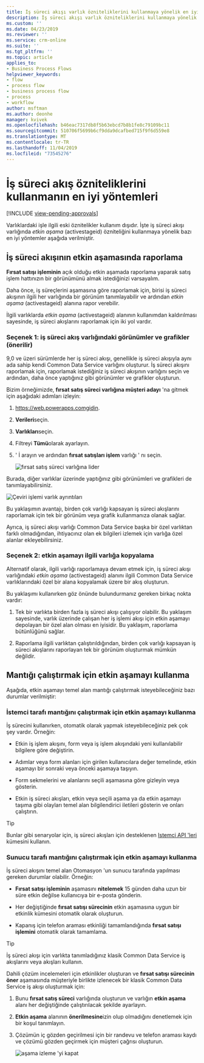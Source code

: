```yaml
---
title: İş süreci akışı varlık özniteliklerini kullanmaya yönelik en iyi uygulamalar | MicrosoftDocs
description: İş süreci akışı varlık özniteliklerini kullanmaya yönelik en iyi uygulamaları öğrenin.
ms.custom: ''
ms.date: 04/23/2019
ms.reviewer: ''
ms.service: crm-online
ms.suite: ''
ms.tgt_pltfrm: ''
ms.topic: article
applies_to:
- Business Process Flows
helpviewer_keywords:
- flow
- process flow
- business process flow
- process
- workflow
author: msftman
ms.author: deonhe
manager: kvivek
ms.openlocfilehash: b46eac7317db8f5b63ebcd7b8b1fe8c79109bc11
ms.sourcegitcommit: 510706f5699b6cf9dda9dcafbed715f9f6d559e8
ms.translationtype: MT
ms.contentlocale: tr-TR
ms.lasthandoff: 11/04/2019
ms.locfileid: "73545276"
---
```

# <a name="best-practices-in-using-business-process-flow-attributes"></a>İş süreci akış özniteliklerini kullanmanın en iyi yöntemleri
[!INCLUDE [view-pending-approvals](includes/cc-rebrand.md)]


Varlıklardaki işle ilgili eski öznitelikler kullanım dışıdır. İşte iş süreci akışı varlığında *etkin aşama* (activestageid) özniteliğini kullanmaya yönelik bazı en iyi yöntemler aşağıda verilmiştir. 

## <a name="reporting-on-the-active-stage-of-a-business-process-flow"></a>İş süreci akışının etkin aşamasında raporlama

**Fırsat satışı işleminin** açık olduğu etkin aşamada raporlama yaparak satış işlem hattınızın bir görünümünü almak istediğinizi varsayalım.

Daha önce, iş süreçlerini aşamasına göre raporlamak için, birisi iş süreci akışının ilgili her varlığında bir görünüm tanımlayabilir ve ardından *etkin aşama* (activestageid) alanına rapor verebilir.

İlgili varlıklarda *etkin aşama* (activestageid) alanının kullanımdan kaldırılması sayesinde, iş süreci akışlarını raporlamak için iki yol vardır.

### <a name="option-1-views-and-charts-on-business-process-flow-entity-recommended"></a>Seçenek 1: iş süreci akış varlığındaki görünümler ve grafikler **(önerilir)**

9,0 ve üzeri sürümlerde her iş süreci akışı, genellikle iş süreci akışıyla aynı ada sahip kendi Common Data Service varlığını oluşturur. İş süreci akışını raporlamak için, raporlamak istediğiniz iş süreci akışının varlığını seçin ve ardından, daha önce yaptığınız gibi görünümler ve grafikler oluşturun.

Bizim örneğimizde, **fırsat satış süreci varlığına müşteri adayı** 'na gitmek için aşağıdaki adımları izleyin:
1. https://web.powerapps.comgidin.
1. **Verileri**seçin.
1. **Varlıkları**seçin.
1. Filtreyi **Tümü**olarak ayarlayın.
1. ' İ arayın ve ardından **fırsat satışları işlem** varlığı ' nı seçin.

   ![fırsat satış süreci varlığına lider](media/best-practices-entity-attributes/lead-opportunity-process.png)

Burada, diğer varlıklar üzerinde yaptığınız gibi görünümleri ve grafikleri de tanımlayabilirsiniz.

![Çeviri işlemi varlık ayrıntıları](media/best-practices-entity-attributes/lead-to-opportunity-sales-process-details.png)

Bu yaklaşımın avantajı, birden çok varlığı kapsayan iş süreci akışlarını raporlamak için tek bir görünüm veya grafik kullanmanıza olanak sağlar.

Ayrıca, iş süreci akışı varlığı Common Data Service başka bir özel varlıktan farklı olmadığından, ihtiyacınız olan ek bilgileri izlemek için varlığa özel alanlar ekleyebilirsiniz.

### <a name="option-2-copy-active-stage-to-a-related-entity"></a>Seçenek 2: etkin aşamayı ilgili varlığa kopyalama

Alternatif olarak, ilgili varlığı raporlamaya devam etmek için, iş süreci akışı varlığındaki *etkin aşama* (activestageid) alanını ilgili Common Data Service varlıklarındaki özel bir alana kopyalamak üzere bir akış oluşturun.

Bu yaklaşımı kullanırken göz önünde bulundurmanız gereken birkaç nokta vardır:

1.  Tek bir varlıkta birden fazla iş süreci akışı çalışıyor olabilir. Bu yaklaşım sayesinde, varlık üzerinde çalışan her iş işlemi akışı için etkin aşamayı depolayan bir özel alan olması en iyisidir. Bu yaklaşım, raporlama bütünlüğünü sağlar.

1.  Raporlama ilgili varlıktan çalıştırıldığından, birden çok varlığı kapsayan iş süreci akışlarını raporlayan tek bir görünüm oluşturmak mümkün değildir.

## <a name="using-the-active-stage-to-run-logic"></a>Mantığı çalıştırmak için etkin aşamayı kullanma

Aşağıda, etkin aşamayı temel alan mantığı çalıştırmak isteyebileceğiniz bazı durumlar verilmiştir:

### <a name="using-the-active-stage-to-run-client-side-logic"></a>İstemci tarafı mantığını çalıştırmak için etkin aşamayı kullanma

İş sürecini kullanırken, otomatik olarak yapmak isteyebileceğiniz pek çok şey vardır. Örneğin:

-   Etkin iş işlem akışını, form veya iş işlem akışındaki yeni kullanılabilir bilgilere göre değiştirin.

-   Adımlar veya form alanları için girilen kullanıcılara değer temelinde, etkin aşamayı bir sonraki veya önceki aşamaya taşıyın.

-   Form sekmelerini ve alanlarını seçili aşamasına göre gizleyin veya gösterin.

-   Etkin iş süreci akışları, etkin veya seçili aşama ya da etkin aşamayı taşıma gibi olayları temel alan bilgilendirici iletileri gösterin ve onları çalıştırın.

> [!TIP]
> Bunlar gibi senaryolar için, iş süreci akışları için desteklenen [Istemci API 'leri](https://docs.microsoft.com/dynamics365/customer-engagement/developer/clientapi/reference/formcontext-data-process) kümesini kullanın.
>

### <a name="using-the-active-stage-to-run-server-side-logic"></a>Sunucu tarafı mantığını çalıştırmak için etkin aşamayı kullanma

İş süreci akışını temel alan Otomasyon 'un sunucu tarafında yapılması gereken durumlar olabilir. Örneğin:

-   **Fırsat satışı işleminin** aşamasını **nitelemek** 15 günden daha uzun bir süre etkin değilse kullanıcıya bir e-posta gönderin.

-   Her değiştiğinde **fırsat satışı sürecinin** etkin aşamasına uygun bir etkinlik kümesini otomatik olarak oluşturun.

-   Kapanış için telefon araması etkinliği tamamlandığında **fırsat satışı işlemini** otomatik olarak tamamlama.

> [!TIP]
> İş süreci akışı için varlıkta tanımladığınız klasik Common Data Service iş akışlarını veya akışları kullanın.
> 

Dahili çözüm incelemeleri için etkinlikler oluşturan ve **fırsat satışı sürecinin** **öner** aşamasında müşteriyle birlikte izlenecek bir klasik Common Data Service iş akışı oluşturmak için:

1. Bunu **fırsat satış süreci** varlığında oluşturun ve varlığın **etkin aşama** alanı her değiştiğinde çalıştırılacak şekilde ayarlayın. 
1. **Etkin aşama** alanının **önerilmesine**izin olup olmadığını denetlemek için bir koşul tanımlayın. 
1. Çözümün iç gözden geçirilmesi için bir randevu ve telefon araması kaydı ve çözümü gözden geçirmek için müşteri çağrısı oluşturun.

   ![aşama izleme 'yi kapat](media/best-practices-entity-attributes/close-stage-followup.png)
